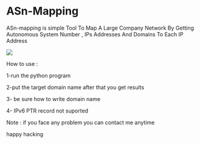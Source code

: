 # ASn-Mapping
<p>ASn-mapping is simple Tool To Map A Large Company Network By Getting Autonomous System  Number , IPs Addresses And Domains To Each IP Address</p> 
  <a href="https://github.com/zakriper/ASn-Mapping"><img src="https://in1tone.files.wordpress.com/2021/08/1n1tone_eye.png?resize=107%2C107"></a>


<p>How to use :</p> 
<p>1-run the python program</p> 
<p>2-put the target domain name after that you get results</p> 
<p>3- be sure how to write domain name</p> 
<p>4- IPv6 PTR record not suported</p> 

<p>Note : if you face any problem you can contact me anytime </p> 

<p>happy hacking</p> 
